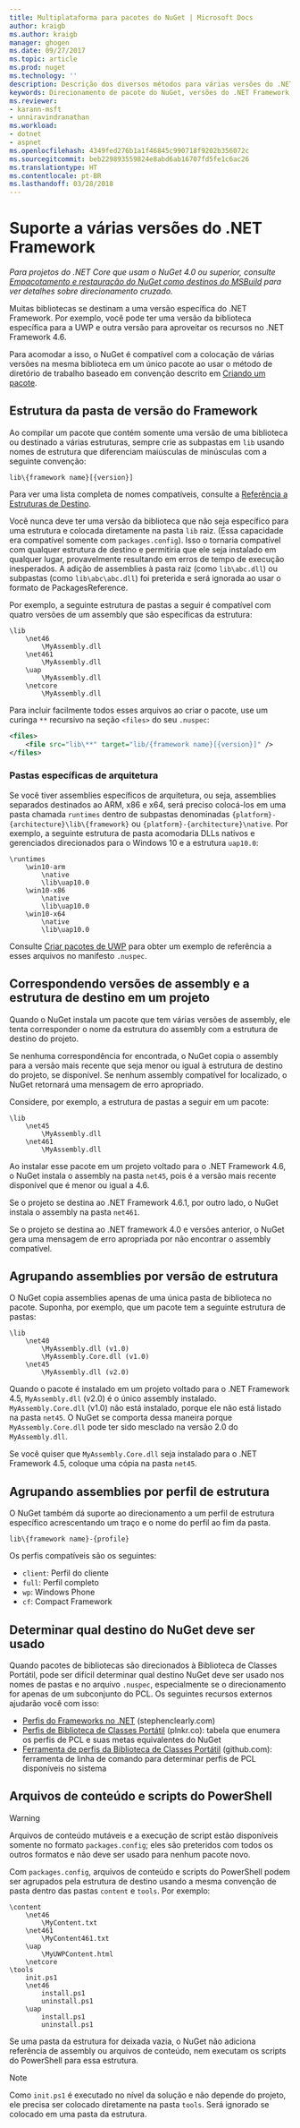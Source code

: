 ```yaml
---
title: Multiplataforma para pacotes do NuGet | Microsoft Docs
author: kraigb
ms.author: kraigb
manager: ghogen
ms.date: 09/27/2017
ms.topic: article
ms.prod: nuget
ms.technology: ''
description: Descrição dos diversos métodos para várias versões do .NET Framework de dentro de um único pacote do NuGet.
keywords: Direcionamento de pacote do NuGet, versões do .NET Framework, NuGet e .NET, direcionando várias estruturas, criação de pacotes do NuGet
ms.reviewer:
- karann-msft
- unniravindranathan
ms.workload:
- dotnet
- aspnet
ms.openlocfilehash: 4349fed276b1a1f46845c990718f9202b356072c
ms.sourcegitcommit: beb229893559824e8abd6ab16707fd5fe1c6ac26
ms.translationtype: HT
ms.contentlocale: pt-BR
ms.lasthandoff: 03/28/2018
---
```

# <a name="supporting-multiple-net-framework-versions"></a>Suporte a várias versões do .NET Framework

*Para projetos do .NET Core que usam o NuGet 4.0 ou superior, consulte [Empacotamento e restauração do NuGet como destinos do MSBuild](../reference/msbuild-targets.md) para ver detalhes sobre direcionamento cruzado.*

Muitas bibliotecas se destinam a uma versão específica do .NET Framework. Por exemplo, você pode ter uma versão da biblioteca específica para a UWP e outra versão para aproveitar os recursos no .NET Framework 4.6.

Para acomodar a isso, o NuGet é compatível com a colocação de várias versões na mesma biblioteca em um único pacote ao usar o método de diretório de trabalho baseado em convenção descrito em [Criando um pacote](../create-packages/creating-a-package.md#from-a-convention-based-working-directory).

## <a name="framework-version-folder-structure"></a>Estrutura da pasta de versão do Framework

Ao compilar um pacote que contém somente uma versão de uma biblioteca ou destinado a várias estruturas, sempre crie as subpastas em `lib` usando nomes de estrutura que diferenciam maiúsculas de minúsculas com a seguinte convenção:

    lib\{framework name}[{version}]

Para ver uma lista completa de nomes compatíveis, consulte a [Referência a Estruturas de Destino](../reference/target-frameworks.md#supported-frameworks).

Você nunca deve ter uma versão da biblioteca que não seja específico para uma estrutura e colocada diretamente na pasta `lib` raiz. (Essa capacidade era compatível somente com `packages.config`). Isso o tornaria compatível com qualquer estrutura de destino e permitiria que ele seja instalado em qualquer lugar, provavelmente resultando em erros de tempo de execução inesperados. A adição de assemblies à pasta raiz (como `lib\abc.dll`) ou subpastas (como `lib\abc\abc.dll`) foi preterida e será ignorada ao usar o formato de PackagesReference.

Por exemplo, a seguinte estrutura de pastas a seguir é compatível com quatro versões de um assembly que são específicas da estrutura:

    \lib
        \net46
            \MyAssembly.dll
        \net461
            \MyAssembly.dll
        \uap
            \MyAssembly.dll
        \netcore
            \MyAssembly.dll

Para incluir facilmente todos esses arquivos ao criar o pacote, use um curinga `**` recursivo na seção `<files>` do seu `.nuspec`:

```xml
<files>
    <file src="lib\**" target="lib/{framework name}[{version}]" />
</files>
```

### <a name="architecture-specific-folders"></a>Pastas específicas de arquitetura

Se você tiver assemblies específicos de arquitetura, ou seja, assemblies separados destinados ao ARM, x86 e x64, será preciso colocá-los em uma pasta chamada `runtimes` dentro de subpastas denominadas `{platform}-{architecture}\lib\{framework}` ou `{platform}-{architecture}\native`. Por exemplo, a seguinte estrutura de pasta acomodaria DLLs nativos e gerenciados direcionados para o Windows 10 e a estrutura `uap10.0`:

    \runtimes
        \win10-arm
            \native
            \lib\uap10.0
        \win10-x86
            \native
            \lib\uap10.0
        \win10-x64
            \native
            \lib\uap10.0

Consulte [Criar pacotes de UWP](../guides/create-uwp-packages.md) para obter um exemplo de referência a esses arquivos no manifesto `.nuspec`.

## <a name="matching-assembly-versions-and-the-target-framework-in-a-project"></a>Correspondendo versões de assembly e a estrutura de destino em um projeto

Quando o NuGet instala um pacote que tem várias versões de assembly, ele tenta corresponder o nome da estrutura do assembly com a estrutura de destino do projeto.

Se nenhuma correspondência for encontrada, o NuGet copia o assembly para a versão mais recente que seja menor ou igual à estrutura de destino do projeto, se disponível. Se nenhum assembly compatível for localizado, o NuGet retornará uma mensagem de erro apropriado.

Considere, por exemplo, a estrutura de pastas a seguir em um pacote:

    \lib
        \net45
            \MyAssembly.dll
        \net461
            \MyAssembly.dll

Ao instalar esse pacote em um projeto voltado para o .NET Framework 4.6, o NuGet instala o assembly na pasta `net45`, pois é a versão mais recente disponível que é menor ou igual a 4.6.

Se o projeto se destina ao .NET Framework 4.6.1, por outro lado, o NuGet instala o assembly na pasta `net461`.

Se o projeto se destina ao .NET framework 4.0 e versões anterior, o NuGet gera uma mensagem de erro apropriada por não encontrar o assembly compatível.

## <a name="grouping-assemblies-by-framework-version"></a>Agrupando assemblies por versão de estrutura

O NuGet copia assemblies apenas de uma única pasta de biblioteca no pacote. Suponha, por exemplo, que um pacote tem a seguinte estrutura de pastas:

    \lib
        \net40
            \MyAssembly.dll (v1.0)
            \MyAssembly.Core.dll (v1.0)
        \net45
            \MyAssembly.dll (v2.0)

Quando o pacote é instalado em um projeto voltado para o .NET Framework 4.5, `MyAssembly.dll` (v2.0) é o único assembly instalado. `MyAssembly.Core.dll` (v1.0) não está instalado, porque ele não está listado na pasta `net45`. O NuGet se comporta dessa maneira porque `MyAssembly.Core.dll` pode ter sido mesclado na versão 2.0 do `MyAssembly.dll`.

Se você quiser que `MyAssembly.Core.dll` seja instalado para o .NET Framework 4.5, coloque uma cópia na pasta `net45`.

## <a name="grouping-assemblies-by-framework-profile"></a>Agrupando assemblies por perfil de estrutura

O NuGet também dá suporte ao direcionamento a um perfil de estrutura específico acrescentando um traço e o nome do perfil ao fim da pasta.

    lib\{framework name}-{profile}

Os perfis compatíveis são os seguintes:

- `client`: Perfil do cliente
- `full`: Perfil completo
- `wp`: Windows Phone
- `cf`: Compact Framework

## <a name="determining-which-nuget-target-to-use"></a>Determinar qual destino do NuGet deve ser usado

Quando pacotes de bibliotecas são direcionados à Biblioteca de Classes Portátil, pode ser difícil determinar qual destino NuGet deve ser usado nos nomes de pastas e no arquivo `.nuspec`, especialmente se o direcionamento for apenas de um subconjunto do PCL. Os seguintes recursos externos ajudarão você com isso:

- [Perfis do Frameworks no .NET](http://blog.stephencleary.com/2012/05/framework-profiles-in-net.html) (stephenclearly.com)
- [Perfis de Biblioteca de Classes Portátil](http://embed.plnkr.co/03ck2dCtnJogBKHJ9EjY/preview) (plnkr.co): tabela que enumera os perfis de PCL e suas metas equivalentes do NuGet
- [Ferramenta de perfis da Biblioteca de Classes Portátil](https://github.com/StephenCleary/PortableLibraryProfiles) (github.com): ferramenta de linha de comando para determinar perfis de PCL disponíveis no sistema

## <a name="content-files-and-powershell-scripts"></a>Arquivos de conteúdo e scripts do PowerShell

> [!Warning]
> Arquivos de conteúdo mutáveis e a execução de script estão disponíveis somente no formato `packages.config`; eles são preteridos com todos os outros formatos e não deve ser usado para nenhum pacote novo.

Com `packages.config`, arquivos de conteúdo e scripts do PowerShell podem ser agrupados pela estrutura de destino usando a mesma convenção de pasta dentro das pastas `content` e `tools`. Por exemplo:

    \content
        \net46
            \MyContent.txt
        \net461
            \MyContent461.txt
        \uap
            \MyUWPContent.html
        \netcore
    \tools
        init.ps1
        \net46
            install.ps1
            uninstall.ps1
        \uap
            install.ps1
            uninstall.ps1

Se uma pasta da estrutura for deixada vazia, o NuGet não adiciona referência de assembly ou arquivos de conteúdo, nem executam os scripts do PowerShell para essa estrutura.

> [!Note]
> Como `init.ps1` é executado no nível da solução e não depende do projeto, ele precisa ser colocado diretamente na pasta `tools`. Será ignorado se colocado em uma pasta da estrutura.
